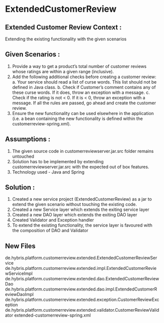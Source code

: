 # ExtendedCustomerReview
Extended Customer Review
Context :
--------- 
Extending the existing functionality with the given scenarios


Given Scenarios :
----------------
1.	Provide a way to get a product’s total number of customer reviews whose ratings are within a given range (inclusive).
2.	Add the following additional checks before creating a customer review:
		a.	Your service should read a list of curse words. This list should not be defined in Java class. 
		b.	Check if Customer’s comment contains any of these curse words. If it does, throw an exception with a message.
		c.	Check if the rating is not < 0.  If it is < 0, throw an exception with a message.
	If all the rules are passed, go ahead and create the customer review.
3.	Ensure the new functionality can be used elsewhere in the application (i.e.  a bean containing the new functionality is defined within the customerreview-spring.xml).

Assumptions :
-------------
1. The given source code in customerreviewserver.jar.src folder remains untouched
2. Solution has to be implemented by extending customerreviewserver.jar.src with the expected out of box features. 
3. Technology used - Java and Spring 


Solution :
----------
1. Created a new service project (ExtendedCustomerReview) as a jar to extend the given scenario without touching the existing code.
2. Created a new Service layer which extends the exiting service layer
3. Created a new DAO layer which extends the exiting DAO layer  
4. Created Validator and Exception handler
5. To extend the existing functionality, the service layer is favoured with the composition of DAO and Validator
 
New Files
---------
de.hybris.platform.customerreview.extended.ExtendedCustomerReviewService
de.hybris.platform.customerreview.extended.impl.ExtendedCustomerReviewServiceImpl
de.hybris.platform.customerreview.extended.dao.ExtendedCustomerReviewDao
de.hybris.platform.customerreview.extended.dao.impl.ExtendedCustomerReviewDaoImpl
de.hybris.platform.customerreview.extended.exception.CustomerReviewException
de.hybris.platform.customerreview.extended.validator.CustomerReviewValidator
extended-customerreview-spring.xml
